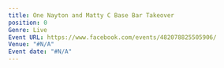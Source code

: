 ```yaml
---
title: One Nayton and Matty C Base Bar Takeover
position: 0
Genre: Live
Event URL: https://www.facebook.com/events/482078825505906/
Venue: "#N/A"
Event date: "#N/A"
---
```


